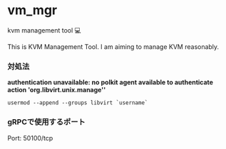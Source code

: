 # vm_mgr
kvm management tool :computer:

This is KVM Management Tool.
I am aiming to manage KVM reasonably.

### 対処法
**authentication unavailable: no polkit agent available to authenticate action 'org.libvirt.unix.manage''**
```
usermod --append --groups libvirt `username`
```

### gRPCで使用するポート
Port: 50100/tcp  